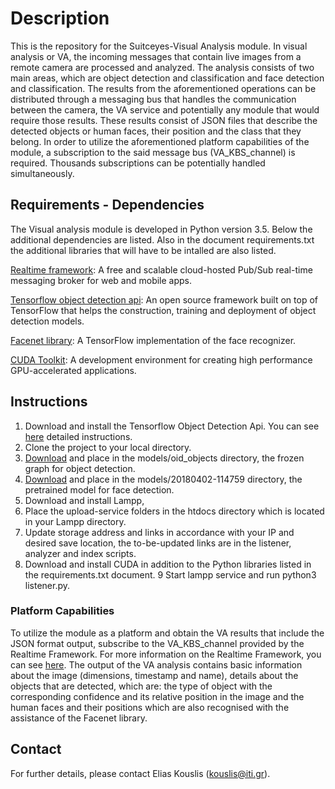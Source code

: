 # Description

This is the repository for the Suitceyes-Visual Analysis module. In visual analysis or VA, the incoming messages that contain live images from a remote camera are processed and analyzed. The analysis consists of two main areas, which are object detection and classification and face detection and classification. The results from the aforementioned operations can be distributed through a messaging bus that handles the communication between the camera, the VA service and potentially any module that would require those results. These results consist of JSON files that describe the detected objects or human faces, their position and the class that they belong. In order to utilize the aforementioned platform capabilities of the module, a subscription to the said message bus (VA_KBS_channel) is required. Thousands subscriptions can be potentially handled simultaneously.

## Requirements - Dependencies

The Visual analysis module is developed in Python version 3.5. Below the additional dependencies are listed. Also in the document requirements.txt the additional libraries that will have to be intalled are also listed.

[Realtime framework](https://framework.realtime.co/messaging/ ): A free and scalable cloud-hosted Pub/Sub real-time messaging broker for web and mobile apps. 

[Tensorflow object detection api](https://github.com/tensorflow/models/tree/master/research/object_detection): An open source framework built on top of TensorFlow that helps the construction, training and deployment of object detection models.

[Facenet library](https://github.com/davidsandberg/facenet): A TensorFlow implementation of the face recognizer.

[CUDA Toolkit](https://developer.nvidia.com/cuda-toolkit ): Α development environment for creating high performance GPU-accelerated applications.


## Instructions

1. Download and install the Tensorflow Object Detection Api. You can see [here](https://github.com/tensorflow/models/blob/master/research/object_detection/g3doc/installation.md ) detailed instructions.
2. Clone the project to your local directory.
3. [Download](http://download.tensorflow.org/models/object_detection/faster_rcnn_inception_resnet_v2_atrous_oid_v4_2018_12_12.tar.gz ) and place in the models/oid_objects directory, the frozen graph for object detection. 
4. [Download](https://drive.google.com/file/d/1EXPBSXwTaqrSC0OhUdXNmKSh9qJUQ55-/view) and place in the models/20180402-114759 directory, the pretrained model for face detection.
5. Download and install Lampp,
6. Place the upload-service folders in the htdocs directory which is located in your Lampp directory.
7. Update storage address and links in accordance with your IP and desired save location, the to-be-updated links are in the listener, analyzer and index scripts.
8. Download and install CUDA in addition to the Python libraries listed in the requirements.txt document.
9 Start lampp service and run python3 listener.py.

### Platform Capabilities

To utilize the module as a platform and obtain the VA results that include the JSON format output, subscribe to the VA_KBS_channel provided by the Realtime Framework. For more information on the Realtime Framework, you can see [here](https://framework.realtime.co/messaging/#documentation). The output of the VA analysis contains basic information about the image (dimensions, timestamp and name), details about the objects that are detected, which are: the type of object with the corresponding confidence and its relative position in the image and the human faces and their positions which are also recognised with the assistance of the Facenet library.
## Contact 

For further details, please contact Elias Kouslis (kouslis@iti.gr).

